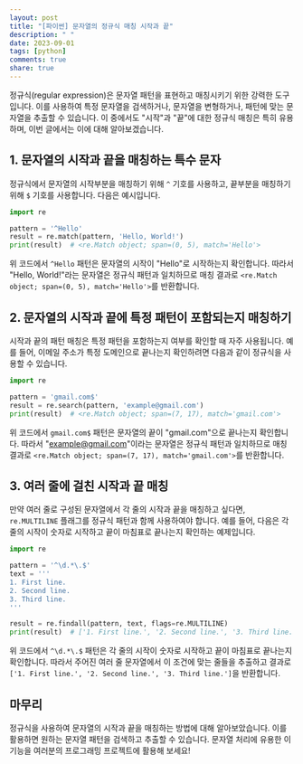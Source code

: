 ```yaml
---
layout: post
title: "[파이썬] 문자열의 정규식 매칭 시작과 끝"
description: " "
date: 2023-09-01
tags: [python]
comments: true
share: true
---
```


정규식(regular expression)은 문자열 패턴을 표현하고 매칭시키기 위한 강력한 도구입니다. 이를 사용하여 특정 문자열을 검색하거나, 문자열을 변형하거나, 패턴에 맞는 문자열을 추출할 수 있습니다. 이 중에서도 "시작"과 "끝"에 대한 정규식 매칭은 특히 유용하며, 이번 글에서는 이에 대해 알아보겠습니다.

## 1. 문자열의 시작과 끝을 매칭하는 특수 문자

정규식에서 문자열의 시작부분을 매칭하기 위해 `^` 기호를 사용하고, 끝부분을 매칭하기 위해 `$` 기호를 사용합니다. 다음은 예시입니다.

```python
import re

pattern = '^Hello'
result = re.match(pattern, 'Hello, World!')
print(result)  # <re.Match object; span=(0, 5), match='Hello'>
```

위 코드에서 `^Hello` 패턴은 문자열의 시작이 "Hello"로 시작하는지 확인합니다. 따라서 "Hello, World!"라는 문자열은 정규식 패턴과 일치하므로 매칭 결과로 `<re.Match object; span=(0, 5), match='Hello'>`를 반환합니다.

## 2. 문자열의 시작과 끝에 특정 패턴이 포함되는지 매칭하기

시작과 끝의 패턴 매칭은 특정 패턴을 포함하는지 여부를 확인할 때 자주 사용됩니다. 예를 들어, 이메일 주소가 특정 도메인으로 끝나는지 확인하려면 다음과 같이 정규식을 사용할 수 있습니다.

```python
import re

pattern = 'gmail.com$'
result = re.search(pattern, 'example@gmail.com')
print(result)  # <re.Match object; span=(7, 17), match='gmail.com'>
```

위 코드에서 `gmail.com$` 패턴은 문자열의 끝이 "gmail.com"으로 끝나는지 확인합니다. 따라서 "example@gmail.com"이라는 문자열은 정규식 패턴과 일치하므로 매칭 결과로 `<re.Match object; span=(7, 17), match='gmail.com'>`를 반환합니다.

## 3. 여러 줄에 걸친 시작과 끝 매칭

만약 여러 줄로 구성된 문자열에서 각 줄의 시작과 끝을 매칭하고 싶다면, `re.MULTILINE` 플래그를 정규식 패턴과 함께 사용하여야 합니다. 예를 들어, 다음은 각 줄의 시작이 숫자로 시작하고 끝이 마침표로 끝나는지 확인하는 예제입니다.

```python
import re

pattern = '^\d.*\.$'
text = '''
1. First line.
2. Second line.
3. Third line.
'''

result = re.findall(pattern, text, flags=re.MULTILINE)
print(result)  # ['1. First line.', '2. Second line.', '3. Third line.']
```

위 코드에서 `^\d.*\.$` 패턴은 각 줄의 시작이 숫자로 시작하고 끝이 마침표로 끝나는지 확인합니다. 따라서 주어진 여러 줄 문자열에서 이 조건에 맞는 줄들을 추출하고 결과로 `['1. First line.', '2. Second line.', '3. Third line.']`을 반환합니다.

## 마무리

정규식을 사용하여 문자열의 시작과 끝을 매칭하는 방법에 대해 알아보았습니다. 이를 활용하면 원하는 문자열 패턴을 검색하고 추출할 수 있습니다. 문자열 처리에 유용한 이 기능을 여러분의 프로그래밍 프로젝트에 활용해 보세요!